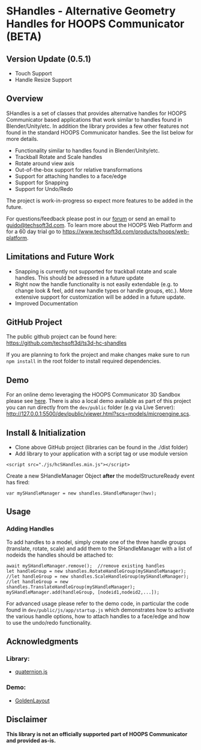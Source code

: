 # SHandles - Alternative Geometry Handles for HOOPS Communicator (BETA)

## Version Update (0.5.1) 
* Touch Support
* Handle Resize Support

## Overview

 SHandles is a set of classes that provides alternative handles for HOOPS Communicator based applications that work similar to handles found in Blender/Unity/etc. In addition the library provides a few other features not found in the standard HOOPS Communicator handles. See the list below for more details. 

* Functionality similar to handles found in Blender/Unity/etc.
* Trackball Rotate and Scale handles
* Rotate around view axis
* Out-of-the-box support for relative transformations
* Support for attaching handles to a face/edge
* Support for Snapping
* Support for Undo/Redo

The project is work-in-progress so expect more features to be added in the future.

For questions/feedback please post in our [forum](https://forum.techsoft3d.com/) or send an email to guido@techsoft3d.com. To learn more about the HOOPS Web Platform and for a 60 day trial go to https://www.techsoft3d.com/products/hoops/web-platform.


## Limitations and Future Work

* Snapping is currently not supported for trackball rotate and scale handles. This should be adressed in a future update
* Right now the handle functionality is not easily extendable (e.g. to change look & feel, add new handle types or handle groups, etc.). More extensive support for customization will be added in a future update.
* Improved Documentation

## GitHub Project

The public github project can be found here:  
https://github.com/techsoft3d/ts3d-hc-shandles

If you are planning to fork the project and make changes make sure to run `npm install` in the root folder to install required dependencies.

## Demo

For an online demo leveraging the HOOPS Communicator 3D Sandbox please see [here](https://3dsandbox.techsoft3d.com/?snippet=2KahUOzbZNj1RAcXB3MXHF). There is also a local demo available as part of this project you can run directly from the `dev/public` folder (e.g via Live Server): http://127.0.0.1:5500/dev/public/viewer.html?scs=models/microengine.scs. 


## Install & Initialization

* Clone above GitHub project (libraries can be found in the ./dist folder)
* Add library to your application with a script tag or use module version
```
<script src="./js/hcSHandles.min.js"></script>
```

Create a new SHandleManager Object **after** the modelStructureReady event has fired:
```
var mySHandleManager = new shandles.SHandleManager(hwv);
```

## Usage
### Adding Handles
To add handles to a model, simply create one of the three handle groups (translate, rotate, scale) and add them to the SHandleManager with a list of nodeids the handles should be attached to:
```
await mySHandleManager.remove();  //remove existing handles
let handleGroup = new shandles.RotateHandleGroup(mySHandleManager);
//let handleGroup = new shandles.ScaleHandleGroup(mySHandleManager);
//let handleGroup = new shandles.TranslateHandleGroup(mySHandleManager);
mySHandleManager.add(handleGroup, [nodeid1,nodeid2,...]);
```

For advanced usage please refer to the demo code, in particular the code found in `dev/public/js/app/startup.js` which demonstrates how to activate the various handle options, how to attach handles to a face/edge and how to use the undo/redo functionality.

## Acknowledgments
### Library:
* [quaternion.js](https://www.npmjs.com/package/quaternion)


### Demo:
* [GoldenLayout](https://golden-layout.com/)

## Disclaimer
**This library is not an officially supported part of HOOPS Communicator and provided as-is.**


